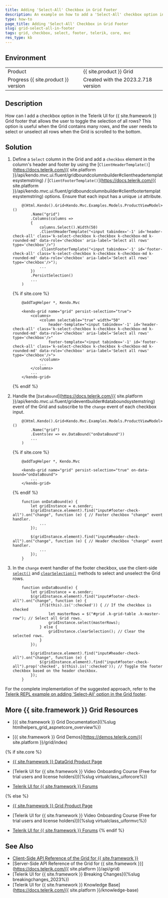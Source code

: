 ```yaml
---
title: Adding 'Select-All' Checkbox in Grid Footer
description: An example on how to add a 'Select-All' checkbox option in the Telerik UI for {{ site.framework }} Grid footer.
type: how-to
page_title: Adding 'Select-All' Checkbox in Grid Footer
slug: grid-select-all-in-footer
tags: grid, checkbox, select, footer, telerik, core, mvc
res_type: kb
---
```


## Environment

<table>
 <tr>
  <td>Product</td>
  <td>{{ site.product }} Grid</td>
 </tr>
 <tr>
  <td>Progress {{ site.product }} version</td>
  <td>Created with the 2023.2.718 version</td>
 </tr>
</table>

## Description

How can I add a checkbox option in the Telerik UI for {{ site.framework }} Grid footer that allows the user to toggle the selection of all rows? This option is useful when the Grid contains many rows, and the user needs to select or unselect all rows when the Grid is scrolled to the bottom.

## Solution

1. Define a `Select` column in the Grid and add a `checkbox` element in the column's header and footer by using the [`ClientHeaderTemplate()`](https://docs.telerik.com/{{ site.platform }}/api/kendo.mvc.ui.fluent/gridboundcolumnbuilder#clientheadertemplatesystemstring) / [`ClientFooterTemplate()`](https://docs.telerik.com/{{ site.platform }}/api/kendo.mvc.ui.fluent/gridboundcolumnbuilder#clientfootertemplatesystemstring) options. Ensure that each input has a unique `id` attribute.

    ```HtmlHelper
        @(Html.Kendo().Grid<Kendo.Mvc.Examples.Models.ProductViewModel>()
            .Name("grid")
            .Columns(columns =>
            {
                columns.Select().Width(50)
                .ClientHeaderTemplate("<input tabindex='-1' id='header-check-all' class='k-select-checkbox k-checkbox k-checkbox-md k-rounded-md' data-role='checkbox' aria-label='Select all rows' type='checkbox'/>")
                .ClientFooterTemplate("<input tabindex='-1' id='footer-check-all' class='k-select-checkbox k-checkbox k-checkbox-md k-rounded-md' data-role='checkbox' aria-label='Select all rows' type='checkbox'/>");
                ...
            })
            .PersistSelection()
            ...
        )

    ```
    {% if site.core %}
    ```TagHelper
        @addTagHelper *, Kendo.Mvc

        <kendo-grid name="grid" persist-selection="true">
            <columns>
                <column selectable="true" width="50"
                    header-template="<input tabindex='-1' id='header-check-all' class='k-select-checkbox k-checkbox k-checkbox-md k-rounded-md' data-role='checkbox' aria-label='Select all rows' type='checkbox'/>"
                    footer-template="<input tabindex='-1' id='footer-check-all' class='k-select-checkbox k-checkbox k-checkbox-md k-rounded-md' data-role='checkbox' aria-label='Select all rows' type='checkbox'/>">
                </column>
                ...
            </columns>
            ...
        </kendo-grid>

    ```
    {% endif %}

1. Handle the [`DataBound`](https://docs.telerik.com/{{ site.platform }}/api/kendo.mvc.ui.fluent/grideventbuilder#databoundsystemstring) event of the Grid and subscribe to the `change` event of each checkbox input.

    ```HtmlHelper
        @(Html.Kendo().Grid<Kendo.Mvc.Examples.Models.ProductViewModel>()
            .Name("grid")
            .Events(ev => ev.DataBound("onDataBound"))
            ...
        )

    ```
    {% if site.core %}
    ```TagHelper
        @addTagHelper *, Kendo.Mvc

        <kendo-grid name="grid" persist-selection="true" on-data-bound="onDataBound">
            ...
        </kendo-grid>

    ```
    {% endif %}
    ```JS script
        function onDataBound(e) {
            let gridInstance = e.sender;
            $(gridInstance.element).find("input#footer-check-all").on("change", function (e) { // Footer checkbox "change" event handler.
                ...
            });

            $(gridInstance.element).find("input#header-check-all").on("change", function (e) { // Header checkbox "change" event handler.
                ...
            });
        }
    ```
1. In the `change` event handler of the footer checkbox, use the client-side [`select()`](https://docs.telerik.com/kendo-ui/api/javascript/ui/grid/methods/select) and [`clearSelection()`](https://docs.telerik.com/kendo-ui/api/javascript/ui/grid/methods/clearselection) methods to select and unselect the Grid rows.

    ```JS script
        function onDataBound(e) {
            let gridInstance = e.sender;
            $(gridInstance.element).find("input#footer-check-all").on("change", function (e) {
                if($(this).is(':checked')) { // If the checkbox is checked
                    let masterRows = $("#grid .k-grid-table .k-master-row"); // Select all Grid rows.
                    gridInstance.select(masterRows);
                } else {
                    gridInstance.clearSelection(); // Clear the selected rows.
                }
            });

            $(gridInstance.element).find("input#header-check-all").on("change", function (e) {
                $(gridInstance.element).find("input#footer-check-all").prop('checked', $(this).is(':checked')); // Toggle the footer checkbox based on the header checkbox.
            });
        }
    ```

For the complete implementation of the suggested approach, refer to the [Telerik REPL example on adding 'Select-All' option in the Grid footer](https://netcorerepl.telerik.com/QHEVwpYA13deEpsX35).

## More {{ site.framework }} Grid Resources

* [{{ site.framework }} Grid Documentation]({%slug htmlhelpers_grid_aspnetcore_overview%})

* [{{ site.framework }} Grid Demos](https://demos.telerik.com/{{ site.platform }}/grid/index)

{% if site.core %}
* [{{ site.framework }} DataGrid Product Page](https://www.telerik.com/aspnet-core-ui/grid)

* [Telerik UI for {{ site.framework }} Video Onboarding Course (Free for trial users and license holders)]({%slug virtualclass_uiforcore%})

* [Telerik UI for {{ site.framework }} Forums](https://www.telerik.com/forums/aspnet-core-ui)

{% else %}
* [{{ site.framework }} Grid Product Page](https://www.telerik.com/aspnet-mvc/grid)

* [Telerik UI for {{ site.framework }} Video Onboarding Course (Free for trial users and license holders)]({%slug virtualclass_uiformvc%})

* [Telerik UI for {{ site.framework }} Forums](https://www.telerik.com/forums/aspnet-mvc)
{% endif %}

## See Also

* [Client-Side API Reference of the Grid for {{ site.framework }}](https://docs.telerik.com/kendo-ui/api/javascript/ui/grid)
* [Server-Side API Reference of the Grid for {{ site.framework }}](https://docs.telerik.com/{{ site.platform }}/api/grid)
* [Telerik UI for {{ site.framework }} Breaking Changes]({%slug breakingchanges_2023%})
* [Telerik UI for {{ site.framework }} Knowledge Base](https://docs.telerik.com/{{ site.platform }}/knowledge-base)

